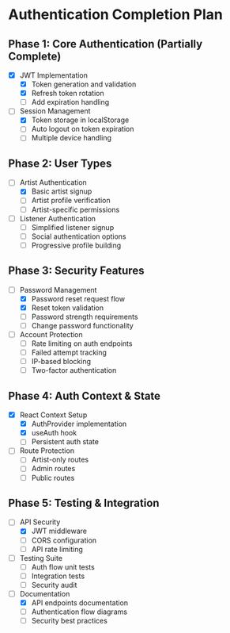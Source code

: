 
# Authentication Completion Plan

## Phase 1: Core Authentication (Partially Complete)
- [x] JWT Implementation
  - [x] Token generation and validation
  - [x] Refresh token rotation
  - [ ] Add expiration handling
- [ ] Session Management
  - [x] Token storage in localStorage
  - [ ] Auto logout on token expiration
  - [ ] Multiple device handling

## Phase 2: User Types
- [ ] Artist Authentication
  - [x] Basic artist signup
  - [ ] Artist profile verification
  - [ ] Artist-specific permissions
- [ ] Listener Authentication
  - [ ] Simplified listener signup
  - [ ] Social authentication options
  - [ ] Progressive profile building

## Phase 3: Security Features
- [ ] Password Management
  - [x] Password reset request flow
  - [x] Reset token validation
  - [ ] Password strength requirements
  - [ ] Change password functionality
- [ ] Account Protection
  - [ ] Rate limiting on auth endpoints
  - [ ] Failed attempt tracking
  - [ ] IP-based blocking
  - [ ] Two-factor authentication

## Phase 4: Auth Context & State
- [x] React Context Setup
  - [x] AuthProvider implementation
  - [x] useAuth hook
  - [ ] Persistent auth state
- [ ] Route Protection
  - [ ] Artist-only routes
  - [ ] Admin routes
  - [ ] Public routes

## Phase 5: Testing & Integration
- [ ] API Security
  - [x] JWT middleware
  - [ ] CORS configuration
  - [ ] API rate limiting
- [ ] Testing Suite
  - [ ] Auth flow unit tests
  - [ ] Integration tests
  - [ ] Security audit
- [ ] Documentation
  - [x] API endpoints documentation
  - [ ] Authentication flow diagrams
  - [ ] Security best practices
